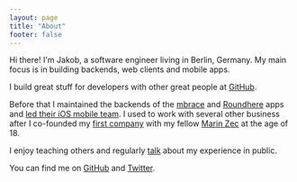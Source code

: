 ```yaml
---
layout: page
title: "About"
footer: false
---
```


Hi there! I'm Jakob, a software engineer living in Berlin, Germany. My main focus is in building backends, web clients and mobile apps.

I build great stuff for developers with other great people at [GitHub](https://github.com).

Before that I maintained the backends of the [mbrace](../images/about/mbrace.png "Screenshot of the mbrace app") and [Roundhere](http://www.roundhere.me) apps and [led their iOS mobile team](../lessons-ive-learned-being-a-team-leader/). I used to work with several other business after I co-founded my [first company](http://class-zec.de/ "Class &amp; Zec GbR") with my fellow [Marin Zec](http://marinzec.de/) at the age of 18.

I enjoy teaching others and regularly [talk](https://speakerdeck.com/mikrobi "Public talks of Jakob Class") about my experience in public.

You can find me on [GitHub](https://github.com/mikrobi "Jakob Class on GitHub") and [Twitter](https://twitter.com/classisch "Jakob Class on Twitter").
